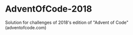 # AdventOfCode-2018
Solution for challenges of 2018's edition of "Advent of Code" (adventofcode.com)
